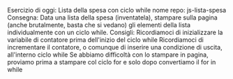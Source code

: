 
Esercizio di oggi: Lista della spesa con ciclo while
nome repo: js-lista-spesa
Consegna:
Data una lista della spesa (inventatela), stampare sulla pagina (anche brutalmente, basta che si vedano) gli elementi della lista individualmente con un ciclo while.
Consigli:
Ricordiamoci di inizializzare la variabile di contatore prima dell'inizio del ciclo while
Ricordiamoci di incrementare il contatore, o comunque di inserire una condizione di uscita, all'interno ciclo while
Se abbiamo difficoltà con lo stampare in pagina, proviamo prima a stampare col ciclo for e solo dopo convertiamo il for in while

